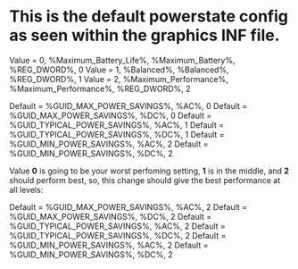 # This is the default powerstate config as seen within the graphics INF file.

Value = 0, %Maximum_Battery_Life%, %Maximum_Battery%, %REG_DWORD%, 0
Value = 1, %Balanced%, %Balanced%, %REG_DWORD%, 1
Value = 2, %Maximum_Performance%, %Maximum_Performance%, %REG_DWORD%, 2

Default = %GUID_MAX_POWER_SAVINGS%, %AC%, 0
Default = %GUID_MAX_POWER_SAVINGS%, %DC%, 0
Default = %GUID_TYPICAL_POWER_SAVINGS%, %AC%, 1
Default = %GUID_TYPICAL_POWER_SAVINGS%, %DC%, 1
Default = %GUID_MIN_POWER_SAVINGS%, %AC%, 2
Default = %GUID_MIN_POWER_SAVINGS%, %DC%, 2

Value **0** is going to be your worst perfoming setting, **1** is in the middle, and **2** should perform best, so, this change should give the best performance at all levels:

Default = %GUID_MAX_POWER_SAVINGS%, %AC%, 2
Default = %GUID_MAX_POWER_SAVINGS%, %DC%, 2
Default = %GUID_TYPICAL_POWER_SAVINGS%, %AC%, 2
Default = %GUID_TYPICAL_POWER_SAVINGS%, %DC%, 2
Default = %GUID_MIN_POWER_SAVINGS%, %AC%, 2
Default = %GUID_MIN_POWER_SAVINGS%, %DC%, 2
